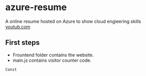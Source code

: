 # azure-resume
A online resume hosted on Azure to show cloud engieering skills [youtub.com]()


## First steps

- Frountend folder contains the website. 
- main.js contains visitor counter code.

```js
Const
```